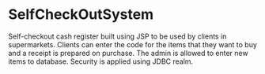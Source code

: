 # SelfCheckOutSystem

Self-checkout cash register built using JSP to be used by clients in supermarkets. 
Clients can enter the code for the items that they want to buy and a receipt is prepared on purchase.
The admin is allowed to enter new items to database.
Security is applied using JDBC realm.
